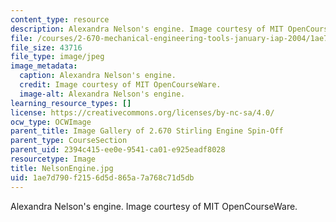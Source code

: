 ```yaml
---
content_type: resource
description: Alexandra Nelson's engine. Image courtesy of MIT OpenCourseWare.
file: /courses/2-670-mechanical-engineering-tools-january-iap-2004/1ae7d790f2156d5d865a7a768c71d5db_NelsonEngine.jpg
file_size: 43716
file_type: image/jpeg
image_metadata:
  caption: Alexandra Nelson's engine.
  credit: Image courtesy of MIT OpenCourseWare.
  image-alt: Alexandra Nelson's engine.
learning_resource_types: []
license: https://creativecommons.org/licenses/by-nc-sa/4.0/
ocw_type: OCWImage
parent_title: Image Gallery of 2.670 Stirling Engine Spin-Off
parent_type: CourseSection
parent_uid: 2394c415-ee0e-9541-ca01-e925eadf8028
resourcetype: Image
title: NelsonEngine.jpg
uid: 1ae7d790-f215-6d5d-865a-7a768c71d5db
---
```

Alexandra Nelson's engine. Image courtesy of MIT OpenCourseWare.